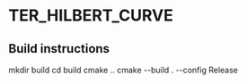 # TER_HILBERT_CURVE

## Build instructions
mkdir build
cd build
cmake ..
cmake --build . --config Release
